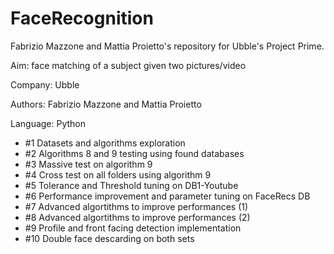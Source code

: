# FaceRecognition
Fabrizio Mazzone and Mattia Proietto's repository for Ubble's Project Prime. 

Aim: face matching of a subject given two pictures/video

Company: Ubble

Authors: Fabrizio Mazzone and Mattia Proietto

Language: Python



- #1 Datasets and algorithms exploration
- #2 Algorithms 8 and 9 testing using found databases
- #3 Massive test on algorithm 9
- #4 Cross test on all folders using algorithm 9
- #5 Tolerance and Threshold tuning on DB1-Youtube
- #6 Performance improvement and parameter tuning on FaceRecs DB
- #7 Advanced algortithms to improve performances (1)
- #8 Advanced algortithms to improve performances (2)
- #9 Profile and front facing detection implementation
- #10 Double face descarding on both sets

